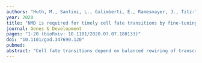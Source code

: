 ```yaml
---
authors: "Huth, M., Santini, L., Galimberti, E., Ramesmayer, J., Titz-Teixeira, F., Sehlke, R., Oberhuemer, M., Stummer, S., Herzog, V., Garmhausen, M., Romeike, M., **Chugunova, A., Leesch, K.F.**, Holcik, L., Weipoltshammer, K., Lackner, A., Schoefer, C., von Haeseler, A., Bücker, C., **Pauli, A.**, Ameres, S.L., Smith, A., Beyer, A., Leeb, M."
year: 2020
title: "NMD is required for timely cell fate transitions by fine-tuning gene expression and regulating translation"
journal: Genes & Development
pages: "1-20 (bioRxiv: 10.1101/2020.07.07.180133)"
doi: "10.1101/gad.347690.120"
pubmed: 
abstract: "Cell fate transitions depend on balanced rewiring of transcription and translation programs to mediate ordered developmental progression. Components of the nonsense-mediated mRNA decay (NMD) pathway have been implicated in regulating embryonic stem cell (ESC) differentiation, but the exact mechanism is unclear. Here we show that NMD controls expression levels of the translation initiation factor Eif4a2 and its premature termination codonencoding isoform (Eif4a2PTC). NMD deficiency leads to translation of the truncated eIF4A2PTC protein. eIF4A2PTC elicits increased mTORC1 activity and translation rates and causes differentiation delays. This establishes a previously unknown feedback loop between NMD and translation initiation. Furthermore, our results show a clear hierarchy in the severity of target deregulation and differentiation phenotypes between NMD effector KOs (Smg5 KO > Smg6 KO > Smg7 KO), which highlights heterodimer-independent functions for SMG5 and SMG7. Together, our findings expose an intricate link between mRNA homeostasis and mTORC1 activity that must be maintained for normal dynamics of cell state transitions"
---
```

